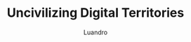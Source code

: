 ---
title: Uncivilizing Digital Territories
author: Luandro
description: Digital technologies are the products of cultures which aren't aligned with nature and our DNA. Can we subvert them to enpower nature-based cultures and strenghten local communities?
weight: 4
---